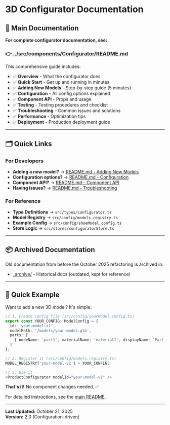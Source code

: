 # 3D Configurator Documentation

## 📖 Main Documentation

**For complete configurator documentation, see:**

### 👉 **[../src/components/Configurator/README.md](../src/components/Configurator/README.md)**

This comprehensive guide includes:

- ✅ **Overview** - What the configurator does
- ✅ **Quick Start** - Get up and running in minutes
- ✅ **Adding New Models** - Step-by-step guide (5 minutes)
- ✅ **Configuration** - All config options explained
- ✅ **Component API** - Props and usage
- ✅ **Testing** - Testing procedures and checklist
- ✅ **Troubleshooting** - Common issues and solutions
- ✅ **Performance** - Optimization tips
- ✅ **Deployment** - Production deployment guide

---

## 🗂️ Quick Links

### For Developers

- **Adding a new model?** → [README.md - Adding New Models](../src/components/Configurator/README.md#adding-new-models)
- **Configuration options?** → [README.md - Configuration](../src/components/Configurator/README.md#configuration)
- **Component API?** → [README.md - Component API](../src/components/Configurator/README.md#component-api)
- **Having issues?** → [README.md - Troubleshooting](../src/components/Configurator/README.md#troubleshooting)

### For Reference

- **Type Definitions** → `src/types/configurator.ts`
- **Model Registry** → `src/config/models.registry.ts`
- **Example Config** → `src/config/shoeModel.config.ts`
- **Store Logic** → `src/stores/configuratorStore.ts`

---

## 📦 Archived Documentation

Old documentation from before the October 2025 refactoring is archived in:

- [_archive/](\_archive/) - Historical docs (outdated, kept for reference)

---

## 🚀 Quick Example

Want to add a new 3D model? It's simple:

```typescript
// 1. Create config file (src/config/yourModel.config.ts)
export const YOUR_CONFIG: ModelConfig = {
  id: 'your-model-v1',
  modelPath: '/models/your-model.glb',
  parts: [
    { nodeName: 'part1', materialName: 'material1', displayName: 'Part 1', defaultColor: '#ffffff' }
  ]
};

// 2. Register it (src/config/models.registry.ts)
MODEL_REGISTRY['your-model-v1'] = YOUR_CONFIG;

// 3. Use it
<ProductConfigurator modelId="your-model-v1" />
```

**That's it!** No component changes needed. ✅

For detailed instructions, see the [main README](../src/components/Configurator/README.md#adding-new-models).

---

**Last Updated:** October 21, 2025  
**Version:** 2.0 (Configuration-driven)
